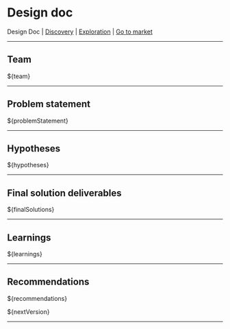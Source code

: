 # Design doc
Design Doc | [Discovery](/dist/docs/discovery.md) | [Exploration](/dist/docs/exploration.md) | [Go to market](/dist/docs/goToMarket.md)

---

## Team
${team}

---
## Problem statement
${problemStatement}

---
## Hypotheses
${hypotheses}

---
## Final solution deliverables
${finalSolutions}

---
## Learnings
${learnings}

---
## Recommendations
${recommendations}

${nextVersion}

---